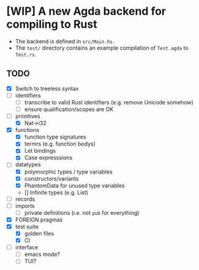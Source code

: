 # [WIP] A new Agda backend for compiling to Rust

- The backend is defined in `src/Main.hs`.
- The `test/` directory contains an example compilation of `Test.agda` to `Test.rs`.

## TODO

- [x] Switch to treeless syntax
- [ ] identifiers
  + [ ] transcribe to valid Rust identifiers (e.g. remove Unicode somehow)
  + [ ] ensure qualification/scopes are OK
- [ ] primitives
  + [x] Nat->i32
- [x] functions
  + [x] function type signatures
  + [x] termrs (e.g. function bodys)
  + [x] Let bindings
  + [x] Case expresssions
- [ ] datatypes
  + [x] polymorphic types / type variables
  + [x] constructors/variants
  + [x] PhantomData for unused type variables
  + [] Infinite types (e.g. List)
- [ ] records
- [ ] imports
  + [ ] private definitions (i.e. not `pub` for everything)
- [x] FOREIGN pragmas
- [x] test suite
  + [x] golden files
  + [x] CI
- [ ] interface
  + [ ] emacs mode?
  + [ ] TUI?
